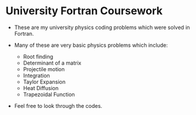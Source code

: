 # University Fortran Coursework
- These are my university physics coding problems which were solved in Fortran.

- Many of these are very basic physics problems which include:
  - Root finding
  - Determinant of a matrix
  - Projectile motion
  - Integration
  - Taylor Expansion
  - Heat Diffusion
  - Trapezoidal Function
 
- Feel free to look through the codes.
